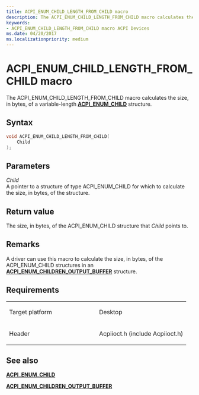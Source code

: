 ```yaml
---
title: ACPI_ENUM_CHILD_LENGTH_FROM_CHILD macro
description: The ACPI_ENUM_CHILD_LENGTH_FROM_CHILD macro calculates the size, in bytes, of a variable-length ACPI_ENUM_CHILD structure.
keywords: 
- ACPI_ENUM_CHILD_LENGTH_FROM_CHILD macro ACPI Devices
ms.date: 04/20/2017
ms.localizationpriority: medium
---
```


# ACPI\_ENUM\_CHILD\_LENGTH\_FROM\_CHILD macro


The ACPI\_ENUM\_CHILD\_LENGTH\_FROM\_CHILD macro calculates the size, in bytes, of a variable-length [**ACPI\_ENUM\_CHILD**](/windows-hardware/drivers/ddi/acpiioct/ns-acpiioct-_acpi_enum_child) structure.

## Syntax

```cpp
void ACPI_ENUM_CHILD_LENGTH_FROM_CHILD(
    Child
);
```

## Parameters

*Child*   
A pointer to a structure of type ACPI\_ENUM\_CHILD for which to calculate the size, in bytes, of the structure.

## Return value

The size, in bytes, of the ACPI\_ENUM\_CHILD structure that *Child* points to.

## Remarks

A driver can use this macro to calculate the size, in bytes, of the ACPI\_ENUM\_CHILD structures in an [**ACPI\_ENUM\_CHILDREN\_OUTPUT\_BUFFER**](/windows-hardware/drivers/ddi/acpiioct/ns-acpiioct-_acpi_enum_children_output_buffer) structure.

## Requirements

<table>
<colgroup>
<col width="50%" />
<col width="50%" />
</colgroup>
<tbody>
<tr>
<td><p>Target platform</p></td>
<td>Desktop</td>
</tr>
<tr>
<td><p>Header</p></td>
<td>Acpiioct.h (include Acpiioct.h)</td>
</tr>
</tbody>
</table>

## See also


[**ACPI\_ENUM\_CHILD**](/windows-hardware/drivers/ddi/acpiioct/ns-acpiioct-_acpi_enum_child)

[**ACPI\_ENUM\_CHILDREN\_OUTPUT\_BUFFER**](/windows-hardware/drivers/ddi/acpiioct/ns-acpiioct-_acpi_enum_children_output_buffer)

 

